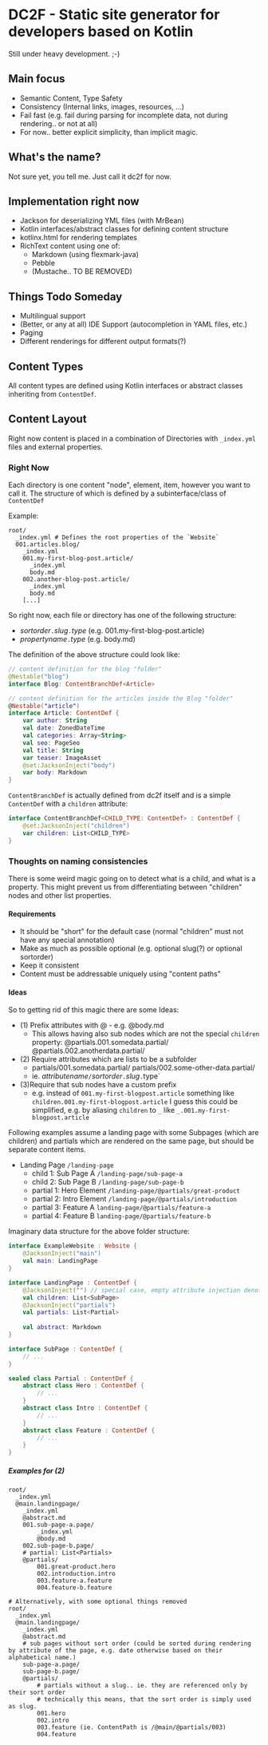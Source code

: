 # DC2F - Static site generator for developers based on Kotlin

Still under heavy development. ;-)

## Main focus

* Semantic Content, Type Safety
* Consistency (Internal links, images, resources, ...)
* Fail fast (e.g. fail during parsing for incomplete data, not during rendering.. or not at all)
* For now.. better explicit simplicity, than implicit magic.

## What's the name?

Not sure yet, you tell me. Just call it dc2f for now.

## Implementation right now

* Jackson for deserializing YML files (with MrBean)
* Kotlin interfaces/abstract classes for defining content structure
* kotlinx.html for rendering templates
* RichText content using one of:
    * Markdown (using flexmark-java)
    * Pebble
    * (Mustache.. TO BE REMOVED)

## Things Todo Someday

* Multilingual support
* (Better, or any at all) IDE Support (autocompletion in YAML files, etc.)
* Paging
* Different renderings for different output formats(?)

## Content Types

All content types are defined using Kotlin interfaces or abstract classes inheriting from
`ContentDef`.

## Content Layout

Right now content is placed in a combination of Directories with `_index.yml` files and external properties.

### Right Now

Each directory is one content "node", element, item, however you want to call it. 
The structure of which is defined by a subinterface/class of `ContentDef`

Example:

```
root/
  _index.yml # Defines the root properties of the `Website`
  001.articles.blog/
    _index.yml
    001.my-first-blog-post.article/
      _index.yml
      body.md
    002.another-blog-post.article/
      _index.yml
      body.md
    [...]
```

So right now, each file or directory has one of the following structure:

* *sortorder*`.`*slug*`.`*type* (e.g. 001.my-first-blog-post.article)
* *propertyname*`.`*type* (e.g. body.md)

The definition of the above structure could look like:

```kotlin
// content definition for the blog "folder"
@Nestable("blog")
interface Blog: ContentBranchDef<Article>

// content definition for the articles inside the Blog "folder"
@Nestable("article")
interface Article: ContentDef {
    var author: String
    val date: ZonedDateTime
    val categories: Array<String>
    val seo: PageSeo
    val title: String
    var teaser: ImageAsset
    @set:JacksonInject("body")
    var body: Markdown
}
```

`ContentBranchDef` is actually defined from dc2f itself and is a simple `ContentDef` 
with a `children` attribute:

```kotlin
interface ContentBranchDef<CHILD_TYPE: ContentDef> : ContentDef {
    @set:JacksonInject("children")
    var children: List<CHILD_TYPE>
}
```

### Thoughts on naming consistencies

There is some weird magic going on to detect what is a child, and
what is a property. This might prevent us from differentiating
between "children" nodes and other list properties.

#### Requirements

* It should be "short" for the default case (normal "children" must not have any special annotation)
* Make as much as possible optional (e.g. optional slug(?) or optional sortorder)
* Keep it consistent
* Content must be addressable uniquely using "content paths"

#### Ideas

So to getting rid of this magic there are some Ideas:

* (1) Prefix attributes with @ - e.g. @body.md
  * This allows having also sub nodes which are not the special `children` property:
    @partials.001.somedata.partial/
    @partials.002.anotherdata.partial/
* (2) Require attributes which are lists to be a subfolder
  * partials/001.somedata.partial/
    partials/002.some-other-data.partial/
  * ie. *attributename*`/`*sortorder*`.`*slug*`.`type`
* (3)Require that sub nodes have a custom prefix
  * e.g. instead of `001.my-first-blogpost.article` something like `children.001.my-first-blogpost.article`
    I guess this could be simplified, e.g. by aliasing `children` to `_` like `_.001.my-first-blogpost.article`

Following examples assume a landing page with some Subpages (which are children) and
partials which are rendered on the same page, but should be separate content items.

* Landing Page `/landing-page`
  * child 1: Sub Page A `/landing-page/sub-page-a`
  * child 2: Sub Page B `/landing-page/sub-page-b`
  * partial 1: Hero Element `/landing-page/@partials/great-product`
  * partial 2: Intro Element `/landing-page/@partials/introduction`
  * partial 3: Feature A `landing-page/@partials/feature-a`
  * partial 4: Feature B `landing-page/@partials/feature-b`

Imaginary data structure for the above folder structure:

```kotlin
interface ExampleWebsite : Website {
    @JacksonInject("main")
    val main: LandingPage
}

interface LandingPage : ContentDef {
    @JacksonInject("") // special case, empty attribute injection denotes children of that node.
    val children: List<SubPage>
    @JacksonInject("partials")
    val partials: List<Partial>
    
    val abstract: Markdown
}

interface SubPage : ContentDef {
    // ...
}

sealed class Partial : ContentDef {
    abstract class Hero : ContentDef {
        // ...
    }
    abstract class Intro : ContentDef {
        // ...
    }
    abstract class Feature : ContentDef {
        // ...
    }
}

```

##### Examples for (2)


```
root/
  _index.yml
  @main.landingpage/
    _index.yml
    @abstract.md
    001.sub-page-a.page/
        _index.yml
        @body.md
    002.sub-page-b.page/
    # partial: List<Partials>
    @partials/
        001.great-product.hero
        002.introduction.intro
        003.feature-a.feature
        004.feature-b.feature

# Alternatively, with some optional things removed
root/
  _index.yml
  @main.landingpage/
    _index.yml
    @abstract.md
    # sub pages without sort order (could be sorted during rendering by attribute of the page, e.g. date otherwise based on their alphabetical name.)
    sub-page-a.page/
    sub-page-b.page/
    @partials/
        # partials without a slug.. ie. they are referenced only by their sort order
        # technically this means, that the sort order is simply used as slug.
        001.hero
        002.intro
        003.feature (ie. ContentPath is /@main/@partials/003)
        004.feature
```
